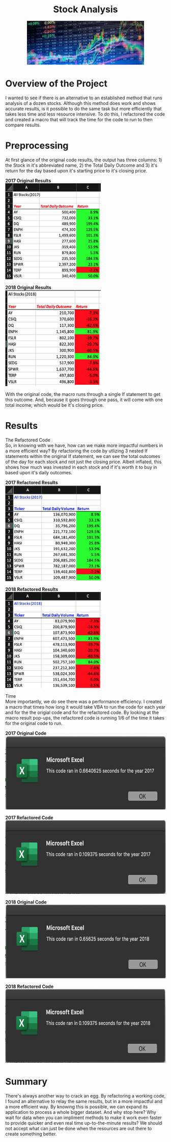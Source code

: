 <h1 align = "center"> Stock Analysis
</h1>

<p align = "center">
<img src = "https://raw.githubusercontent.com/JoseCalucag/stock_analysis/master/Resources/stock.jpeg">
 </p>

# Overview of the Project
I wanted to see if there is an alternative to an established method that runs analysis of a dozen stocks. Although this method does work and shows accurate results, is it possible to do the same task but more efficiently that takes less time and less resource intensive. To do this, I refactored the code and created a macro that will track the time for the code to run to then compare results. 

# Preprocessing
At first glance of the original code results, the output has three columns: 1) the Stock in it's abbreviated name, 2) the Total Daily Outcome and 3) it's return for the day based upon it's starting price to it's closing price.  

**2017 Original Results** <br/>
<img src = "https://github.com/JoseCalucag/stock_analysis/blob/master/Resources/2017%20Original%20Sheet.png" width="300" height="300">

**2018 Original Results** <br/>
<img src = "https://github.com/JoseCalucag/stock_analysis/blob/master/Resources/2018%20Original%20Sheet.png" width="300" height="300">

With the original code, the macro runs through a single If statement to get this outcome. And, because it goes through one pass, it will come with one total income; which would be it's closing price. 

# Results

The Refactored Code <br>
So, in knowing with we have, how can we make more impactful numbers in a more efficient way? By refactoring the code by utlizing 3 nested If statements within the original If statement, we can see the total outcomes of the day for each stock and not just the closing price. Albeit inflated, this  shows how much was invested in each stock and if it's worth it to buy in based upon it's daily outcomes.

**2017 Refactored Results** <br/>
<img src = "https://github.com/JoseCalucag/stock_analysis/blob/master/Resources/2017%20sheet.png" width="300" height="300">

**2018 Refactored Results** <br/>
<img src = "https://github.com/JoseCalucag/stock_analysis/blob/master/Resources/2018%20sheet.png" width="300" height="300">

Time <br>
More importantly, we do see there was a performance efficiency. I created a macro that times how long it would take VBA to run the code for each year and for the the origial code and for the refactored code. By looking at the macro result pop-ups, the refactored code is running 1/6 of the time it takes for the original code to run.

**2017 Original Code** <br/>
<img src = "https://github.com/JoseCalucag/stock_analysis/blob/master/Resources/2017%20-%20Original.png" width="600" height="230">

**2017 Refactored Code** <br/>
<img src = "https://github.com/JoseCalucag/stock_analysis/blob/master/Resources/2017%20-%20Challenge.png" width="600" height="230">

**2018 Original Code** <br/>
<img src = "https://github.com/JoseCalucag/stock_analysis/blob/master/Resources/2018%20-%20Original.png" width="600" height="230">

**2018 Refactored Code** <br/>
<img src = "https://github.com/JoseCalucag/stock_analysis/blob/master/Resources/2018%20-%20Challenge.png" width="600" height="230">

# Summary
There's always another way to crack an egg. By refactoring a working code, I found an alternative to relay the same results, but in a more impactful and a more efficient way. By knowing this is possible, we can expand its application to process a whole bigger dataset. And why stop here? Why  wait for data when you can impliment methods to make it work even faster to provide quicker and even real time up-to-the-minute results? We should not accept what can just be done when the resources are out there to create something better.
